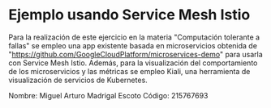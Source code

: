 # Ejemplo usando Service Mesh Istio

Para la realización de este ejercicio en la materia "Computación tolerante a fallas"
se empleo una app existente basada en microservicios obtenida de "https://github.com/GoogleCloudPlatform/microservices-demo" para usarla con Service Mesh Istio. Además, para la visualización del comportamiento de los microservicios y las métricas se empleo Kiali, una herramienta de visualización de servicios de Kubernetes.

Nombre: Miguel Arturo Madrigal Escoto
Código: 215767693
